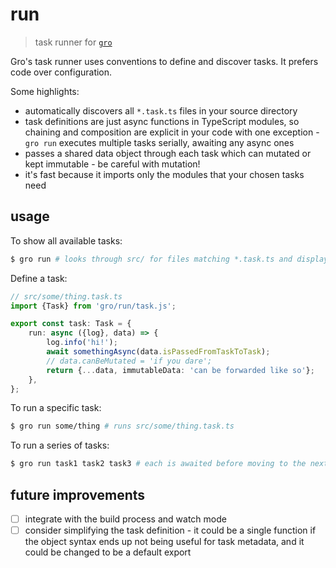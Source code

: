# run

> task runner for
> [`gro`](https://github.com/feltcoop/gro)

Gro's task runner uses conventions to define and discover tasks.
It prefers code over configuration.

Some highlights:

- automatically discovers all `*.task.ts` files in your source directory
- task definitions are just async functions in TypeScript modules,
  so chaining and composition are explicit in your code with one exception -
  `gro run` executes multiple tasks serially, awaiting any async ones
- passes a shared data object through each task
  which can mutated or kept immutable - be careful with mutation!
- it's fast because it imports only the modules that your chosen tasks need

## usage

To show all available tasks:

```bash
$ gro run # looks through src/ for files matching *.task.ts and displays them
```

Define a task:

```ts
// src/some/thing.task.ts
import {Task} from 'gro/run/task.js';

export const task: Task = {
	run: async ({log}, data) => {
		log.info('hi!');
		await somethingAsync(data.isPassedFromTaskToTask);
		// data.canBeMutated = 'if you dare';
		return {...data, immutableData: 'can be forwarded like so'};
	},
};
```

To run a specific task:

```bash
$ gro run some/thing # runs src/some/thing.task.ts
```

To run a series of tasks:

```bash
$ gro run task1 task2 task3 # each is awaited before moving to the next
```

## future improvements

- [ ] integrate with the build process and watch mode
- [ ] consider simplifying the task definition -
      it could be a single function if the object syntax
      ends up not being useful for task metadata,
      and it could be changed to be a default export
